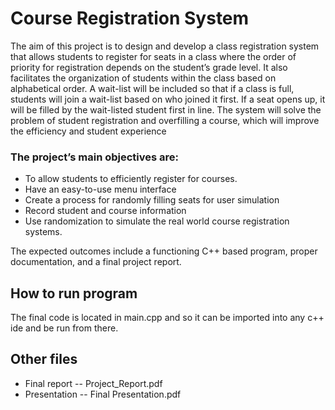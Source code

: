# Course Registration System
The aim of this project is to design and develop a class registration system that allows students to register
for seats in a class where the order of priority for registration depends on the student’s grade level. It
also facilitates the organization of students within the class based on alphabetical order. A wait-list will be
included so that if a class is full, students will join a wait-list based on who joined it first. If a seat opens
up, it will be filled by the wait-listed student first in line. The system will solve the problem of student
registration and overfilling a course, which will improve the efficiency and student experience
### The project’s main objectives are:
- To allow students to efficiently register for courses.
- Have an easy-to-use menu interface
- Create a process for randomly filling seats for user simulation
- Record student and course information
- Use randomization to simulate the real world course registration systems.

The expected outcomes include a functioning C++ based program, proper documentation, and a final project
report.

## How to run program
The final code is located in main.cpp and so it can be imported into any c++ ide and be run from there.

## Other files
- Final report -- Project_Report.pdf
- Presentation -- Final Presentation.pdf
